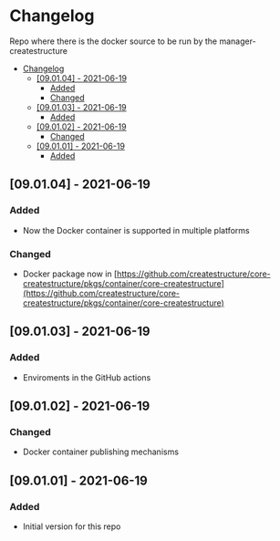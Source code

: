 # Changelog
Repo where there is the docker source to be run by the manager-createstructure

- [Changelog](#changelog)
  - [[09.01.04] - 2021-06-19](#090104---2021-06-19)
    - [Added](#added)
    - [Changed](#changed)
  - [[09.01.03] - 2021-06-19](#090103---2021-06-19)
    - [Added](#added-1)
  - [[09.01.02] - 2021-06-19](#090102---2021-06-19)
    - [Changed](#changed-1)
  - [[09.01.01] - 2021-06-19](#090101---2021-06-19)
    - [Added](#added-2)

## [09.01.04] - 2021-06-19
### Added
- Now the Docker container is supported in multiple platforms
### Changed
- Docker package now in [https://github.com/createstructure/core-createstructure/pkgs/container/core-createstructure](https://github.com/createstructure/core-createstructure/pkgs/container/core-createstructure)

## [09.01.03] - 2021-06-19
### Added
- Enviroments in the GitHub actions

## [09.01.02] - 2021-06-19
### Changed
- Docker container publishing mechanisms

## [09.01.01] - 2021-06-19
### Added
- Initial version for this repo

